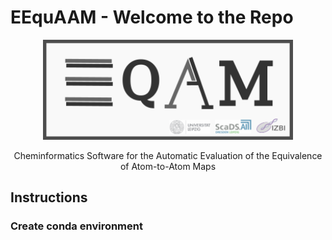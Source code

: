 # EEquAAM - Welcome to the Repo


<p align="center">
<img src="./ReadmeLogo/EEquAAM_logo.png" width="400"/>
</p>


<p align="center">
Cheminformatics Software for the Automatic Evaluation of the Equivalence of Atom-to-Atom Maps
</p>


## Instructions


### Create conda environment